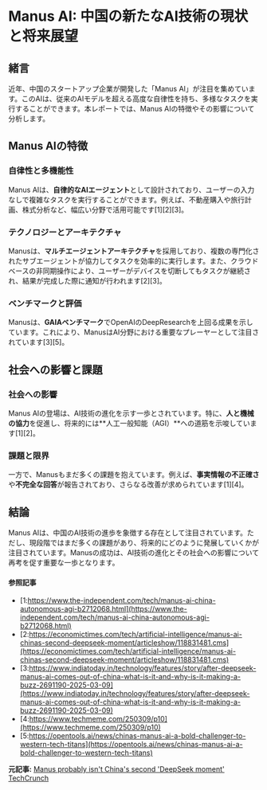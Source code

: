 # Manus AI: 中国の新たなAI技術の現状と将来展望

## 緒言

近年、中国のスタートアップ企業が開発した「Manus AI」が注目を集めています。このAIは、従来のAIモデルを超える高度な自律性を持ち、多様なタスクを実行することができます。本レポートでは、Manus AIの特徴やその影響について分析します。

## Manus AIの特徴

### 自律性と多機能性

Manus AIは、**自律的なAIエージェント**として設計されており、ユーザーの入力なしで複雑なタスクを実行することができます。例えば、不動産購入や旅行計画、株式分析など、幅広い分野で活用可能です[1][2][3]。

### テクノロジーとアーキテクチャ

Manusは、**マルチエージェントアーキテクチャ**を採用しており、複数の専門化されたサブエージェントが協力してタスクを効率的に実行します。また、クラウドベースの非同期操作により、ユーザーがデバイスを切断してもタスクが継続され、結果が完成した際に通知が行われます[2][3]。

### ベンチマークと評価

Manusは、**GAIAベンチマーク**でOpenAIのDeepResearchを上回る成果を示しています。これにより、ManusはAI分野における重要なプレーヤーとして注目されています[3][5]。

## 社会への影響と課題

### 社会への影響

Manus AIの登場は、AI技術の進化を示す一歩とされています。特に、**人と機械の協力**を促進し、将来的には**人工一般知能（AGI）**への道筋を示唆しています[1][2]。

### 課題と限界

一方で、Manusもまだ多くの課題を抱えています。例えば、**事実情報の不正確さ**や**不完全な回答**が報告されており、さらなる改善が求められています[1][4]。

## 結論

Manus AIは、中国のAI技術の進歩を象徴する存在として注目されています。ただし、現段階ではまだ多くの課題があり、将来的にどのように発展していくかが注目されています。Manusの成功は、AI技術の進化とその社会への影響について再考を促す重要な一歩となります。

#### 参照記事
- [1:https://www.the-independent.com/tech/manus-ai-china-autonomous-agi-b2712068.html](https://www.the-independent.com/tech/manus-ai-china-autonomous-agi-b2712068.html)
- [2:https://economictimes.com/tech/artificial-intelligence/manus-ai-chinas-second-deepseek-moment/articleshow/118831481.cms](https://economictimes.com/tech/artificial-intelligence/manus-ai-chinas-second-deepseek-moment/articleshow/118831481.cms)
- [3:https://www.indiatoday.in/technology/features/story/after-deepseek-manus-ai-comes-out-of-china-what-is-it-and-why-is-it-making-a-buzz-2691190-2025-03-09](https://www.indiatoday.in/technology/features/story/after-deepseek-manus-ai-comes-out-of-china-what-is-it-and-why-is-it-making-a-buzz-2691190-2025-03-09)
- [4:https://www.techmeme.com/250309/p10](https://www.techmeme.com/250309/p10)
- [5:https://opentools.ai/news/chinas-manus-ai-a-bold-challenger-to-western-tech-titans](https://opentools.ai/news/chinas-manus-ai-a-bold-challenger-to-western-tech-titans)


**元記事:** [Manus probably isn't China's second 'DeepSeek moment' TechCrunch](https://techcrunch.com/2025/03/09/manus-probably-isnt-chinas-second-deepseek-moment/)
